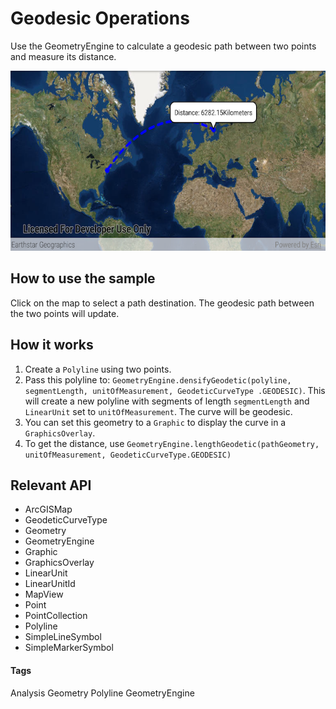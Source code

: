 # Geodesic Operations 
Use the GeometryEngine to calculate a geodesic path between two points and measure its distance.

![Geodesic Operations App](geodesic-operations.png)

## How to use the sample
Click on the map to select a path destination. The geodesic path between the two points will update.

## How it works
1. Create a `Polyline` using two points.
1. Pass this polyline to: `GeometryEngine.densifyGeodetic(polyline, segmentLength, unitOfMeasurement, GeodeticCurveType
    .GEODESIC)`. This will create a new polyline with segments of length `segmentLength` and 
    `LinearUnit` set to `unitOfMeasurement`. The curve will be geodesic.
1. You can set this geometry to a `Graphic` to display the curve in a `GraphicsOverlay`.
1. To get the distance, use `GeometryEngine.lengthGeodetic(pathGeometry, unitOfMeasurement, GeodeticCurveType.GEODESIC)`  


## Relevant API 
 * ArcGISMap 
 * GeodeticCurveType 
 * Geometry 
 * GeometryEngine 
 * Graphic 
 * GraphicsOverlay 
 * LinearUnit 
 * LinearUnitId 
 * MapView 
 * Point 
 * PointCollection 
 * Polyline 
 * SimpleLineSymbol 
 * SimpleMarkerSymbol
 
 #### Tags
 Analysis
 Geometry
 Polyline
 GeometryEngine  
